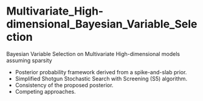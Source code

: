 # Multivariate_High-dimensional_Bayesian_Variable_Selection
Bayesian Variable Selection on Multivariate High-dimensional models assuming sparsity

* Posterior probability framework derived from a spike-and-slab prior.
* Simplified Shotgun Stochastic Search with Screening (S5) algorithm.
* Consistency of the proposed posterior.
* Competing approaches.
